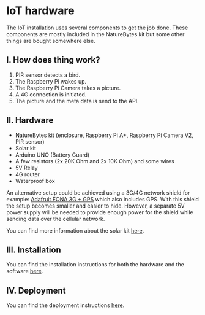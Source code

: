 # IoT hardware

The IoT installation uses several components to get the job done. These
components are mostly included in the NatureBytes kit but some other
things are bought somewhere else.

## I. How does thing work?

1. PIR sensor detects a bird.
2. The Raspberry Pi wakes up.
3. The Raspberry Pi Camera takes a picture.
4. A 4G connection is initiated.
5. The picture and the meta data is send to the API.

## II. Hardware

- NatureBytes kit (enclosure, Raspberry Pi A+, Raspberry Pi Camera V2, PIR sensor)
- Solar kit
- Arduino UNO (Battery Guard)
- A few resistors (2x 20K Ohm and 2x 10K Ohm) and some wires
- 5V Relay
- 4G router
- Waterproof box

An alternative setup could be achieved using a 3G/4G network shield for example: [Adafruit FONA 3G + GPS](https://learn.adafruit.com/adafruit-fona-3g-cellular-gps-breakout/overview) which also includes GPS. With this shield the setup becomes smaller and easier to hide.
However, a separate 5V power supply will be needed to provide enough power for the shield while sending data over the cellular network.

You can find more information about the solar kit [here](https://github.com/oSoc17/code9000/hardware/SOLARKIT.md).

## III. Installation

You can find the installation instructions for both the hardware and the software [here](https://github.com/oSoc17/code9000/hardware/SETUP.md).

## IV. Deployment

You can find the deployment instructions [here](https://github.com/oSoc17/code9000/hardware/DEPLOYMENT.md).
